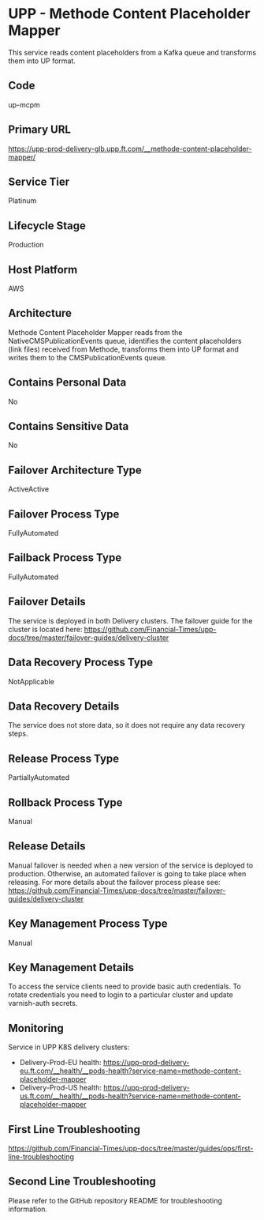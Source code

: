 <!--
    Written in the format prescribed by https://github.com/Financial-Times/runbook.md.
    Any future edits should abide by this format.
-->
# UPP - Methode Content Placeholder Mapper

This service reads content placeholders from a Kafka queue and transforms them into UP format.

## Code

up-mcpm

## Primary URL

https://upp-prod-delivery-glb.upp.ft.com/__methode-content-placeholder-mapper/

## Service Tier

Platinum

## Lifecycle Stage

Production

## Host Platform

AWS

## Architecture

Methode Content Placeholder Mapper reads from the NativeCMSPublicationEvents queue, identifies the content placeholders 
(link files) received from Methode, transforms them into UP format and writes them to the CMSPublicationEvents queue.

## Contains Personal Data

No

## Contains Sensitive Data

No

<!-- Placeholder - remove HTML comment markers to activate
## Can Download Personal Data
Choose Yes or No

...or delete this placeholder if not applicable to this system
-->

<!-- Placeholder - remove HTML comment markers to activate
## Can Contact Individuals
Choose Yes or No

...or delete this placeholder if not applicable to this system
-->

## Failover Architecture Type

ActiveActive

## Failover Process Type

FullyAutomated

## Failback Process Type

FullyAutomated

## Failover Details

The service is deployed in both Delivery clusters.
The failover guide for the cluster is located here:
<https://github.com/Financial-Times/upp-docs/tree/master/failover-guides/delivery-cluster>

## Data Recovery Process Type

NotApplicable

## Data Recovery Details

The service does not store data, so it does not require any data recovery steps.

## Release Process Type

PartiallyAutomated

## Rollback Process Type

Manual

## Release Details

Manual failover is needed when a new version of
the service is deployed to production.
Otherwise, an automated failover is going to take place when releasing.
For more details about the failover process please see: <https://github.com/Financial-Times/upp-docs/tree/master/failover-guides/delivery-cluster>

<!-- Placeholder - remove HTML comment markers to activate
## Heroku Pipeline Name
Enter descriptive text satisfying the following:
This is the name of the Heroku pipeline for this system. If you don't have a pipeline, this is the name of the app in Heroku. A pipeline is a group of Heroku apps that share the same codebase where each app in a pipeline represents the different stages in a continuous delivery workflow, i.e. staging, production.

...or delete this placeholder if not applicable to this system
-->

## Key Management Process Type

Manual

## Key Management Details

To access the service clients need to provide basic auth credentials.
To rotate credentials you need to login to a particular cluster and update varnish-auth secrets.

## Monitoring

Service in UPP K8S delivery clusters:

*   Delivery-Prod-EU health: <https://upp-prod-delivery-eu.ft.com/__health/__pods-health?service-name=methode-content-placeholder-mapper>
*   Delivery-Prod-US health: <https://upp-prod-delivery-us.ft.com/__health/__pods-health?service-name=methode-content-placeholder-mapper>

## First Line Troubleshooting

<https://github.com/Financial-Times/upp-docs/tree/master/guides/ops/first-line-troubleshooting>

## Second Line Troubleshooting

Please refer to the GitHub repository README for troubleshooting information.